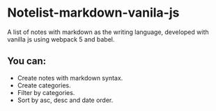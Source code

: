 # Notelist-markdown-vanila-js
A list of notes with markdown as the writing language, developed with vanilla js using webpack 5 and babel.

## You can:
- Create notes with markdown syntax.
- Create categories.
- Filter by categories.
- Sort by asc, desc and date order.
